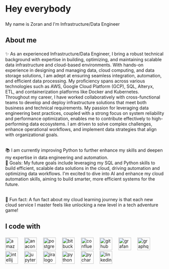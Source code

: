<h1 align="left">Hey everybody</h1>

###

<p align="left">My name is Zoran and I'm Infrastructure/Data Engineer</p>

###

<h2 align="left">About me</h2>

###

<p align="left">✨ As an experienced Infrastructure/Data Engineer, I bring a robust technical background with expertise in building, optimizing, and maintaining scalable data infrastructure and cloud-based environments. With hands-on experience in designing and managing data, cloud computing, and data storage solutions, I am adept at ensuring seamless integration, automation, and efficient data processing. My proficiency spans across various technologies such as AWS, Google Cloud Platform (GCP), SQL, Alteryx, ETL, and containerization platforms like Docker and Kubernetes.
Throughout my career, I have worked collaboratively with cross-functional teams to develop and deploy infrastructure solutions that meet both business and technical requirements. My passion for leveraging data engineering best practices, coupled with a strong focus on system reliability and performance optimization, enables me to contribute effectively to high-performing data ecosystems. I am driven to solve complex challenges, enhance operational workflows, and implement data strategies that align with organizational goals.
  
<br>📚 I am currently improving Python to further enhance my skills and deepen my expertise in data engineering and automation.
<br>🎯 Goals: My future goals include leveraging my SQL and Python skills to build efficient, scalable data solutions in the cloud, driving automation and optimizing data workflows. I'm excited to dive into AI and enhance my cloud automation skills, aiming to build smarter, more efficient systems for the future.

<br>🎲 Fun fact: A fun fact about my cloud learning journey is that each new cloud service I master feels like unlocking a new level in a tech adventure game!</p>

###

<h2 align="left">I code with</h2>

###

<div align="left">
  <img src="https://cdn.jsdelivr.net/gh/devicons/devicon/icons/amazonwebservices/amazonwebservices-line-wordmark.svg" height="40" alt="amazonwebservices logo"  />
  <img width="12" />
  <img src="https://cdn.jsdelivr.net/gh/devicons/devicon/icons/anaconda/anaconda-original.svg" height="40" alt="anaconda logo"  />
  <img width="12" />
  <img src="https://cdn.jsdelivr.net/gh/devicons/devicon/icons/postgresql/postgresql-original.svg" height="40" alt="postgresql logo"  />
  <img width="12" />
  <img src="https://cdn.jsdelivr.net/gh/devicons/devicon/icons/bitbucket/bitbucket-original.svg" height="40" alt="bitbucket logo"  />
  <img width="12" />
  <img src="https://cdn.jsdelivr.net/gh/devicons/devicon/icons/confluence/confluence-original.svg" height="40" alt="confluence logo"  />
  <img width="12" />
  <img src="https://cdn.jsdelivr.net/gh/devicons/devicon/icons/github/github-original.svg" height="40" alt="github logo"  />
  <img width="12" />
  <img src="https://cdn.jsdelivr.net/gh/devicons/devicon/icons/grafana/grafana-original.svg" height="40" alt="grafana logo"  />
  <img width="12" />
  <img src="https://cdn.jsdelivr.net/gh/devicons/devicon/icons/graphql/graphql-plain.svg" height="40" alt="graphql logo"  />
  <img width="12" />
  <img src="https://cdn.jsdelivr.net/gh/devicons/devicon/icons/intellij/intellij-original.svg" height="40" alt="intellij logo"  />
  <img width="12" />
  <img src="https://cdn.jsdelivr.net/gh/devicons/devicon/icons/jupyter/jupyter-original.svg" height="40" alt="jupyter logo"  />
  <img width="12" />
  <img src="https://cdn.jsdelivr.net/gh/devicons/devicon/icons/jira/jira-original.svg" height="40" alt="jira logo"  />
  <img width="12" />
  <img src="https://cdn.jsdelivr.net/gh/devicons/devicon/icons/python/python-original.svg" height="40" alt="python logo"  />
  <img width="12" />
  <img src="https://cdn.jsdelivr.net/gh/devicons/devicon/icons/pycharm/pycharm-original.svg" height="40" alt="pycharm logo"  />
  <img width="12" />
  <img src="https://cdn.jsdelivr.net/gh/devicons/devicon/icons/linkedin/linkedin-original.svg" height="40" alt="linkedin logo"  />
</div>

###
